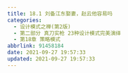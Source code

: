 ```yaml
---
title: 18.1 刘备江东娶妻，赵云他容易吗
categories: 
  - 设计模式之禅(第2版)
  - 第二部分 真刀实枪 23种设计模式完美演绎
  - 第18章 策略模式
abbrlink: 91458184
date: 2021-09-27 19:57:33
updated: 2021-09-27 19:57:33
---
```

